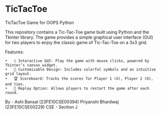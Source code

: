 # TicTacToe
TicTacToe Game for OOPS Python 

This repository contains a Tic-Tac-Toe game built using Python and the Tkinter library. The game provides a simple graphical user interface (GUI) for two players to enjoy the classic game of Tic-Tac-Toe on a 3x3 grid.

Features:

	•	🖱 Interactive GUI: Play the game with mouse clicks, powered by Tkinter’s canvas widget.
	•	🎨 Customizable Design: Includes colorful symbols and an intuitive grid layout.
	•	🏆 Scoreboard: Tracks the scores for Player 1 (X), Player 2 (O), and ties.
	•	🔁 Replay Option: Allows players to restart the game after each round.



By - Ashi Bansal (23FE10CSE00394)
     Priyanshi Bhardwaj (23FE10CSE00229)
     CSE - Section J
